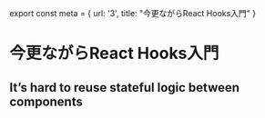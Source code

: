 export const meta = { url: '3', title: "今更ながらReact Hooks入門" }




# 今更ながらReact Hooks入門


## It’s hard to reuse stateful logic between components